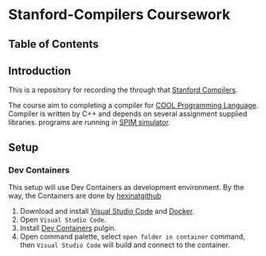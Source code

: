 # Stanford-Compilers Coursework

## Table of Contents

## Introduction

This is a repository for recording the through that [Stanford Compilers](https://www.edx.org/course/compilers).

The course aim to completing a compiler for [COOL Programming Language](http://theory.stanford.edu/~aiken/software/cool/cool.html). Compiler is written by C++ and depends on several assignment supplied libraries. programs are running in [SPIM simulator](http://spimsimulator.sourceforge.net/).

## Setup

### Dev Containers

This setup will use Dev Containers as development environment. By the way, the Containers are done by [hexinatgithub](https://github.com/hexinatgithub)

1. Download and install [Visual Studio Code](https://code.visualstudio.com/) and [Docker](https://www.docker.com/).
2. Open `Visual Studio Code`.
3. Install [Dev Containers](https://marketplace.visualstudio.com/items?itemName=ms-vscode-remote.remote-containers) pulgin.
3. Open command palette, select `open folder in container` command, then `Visual Studio Code` will build and connect to the container.